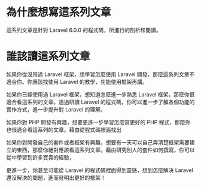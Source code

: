 # 為什麼想寫這系列文章

這系列文章是針對 Laravel 6.0.0 的程式碼，所進行的剖析和閱讀。

# 誰該讀這系列文章

如果你從沒用過 Laravel 框架，想學習怎麼使用 Laravel 開發，那麼這系列文章不適合你。你應該找使用 Laravel 的教學，先能使用框架再講。

如果你已經使用過 Laravel 框架，想知道怎麼進一步熟悉 Laravel 框架，那麼你很適合看這系列的文章。透過研讀 Laravel 的程式碼，你可以進一步了解各個功能的實作方式，進一步提升對 Laravel 的理解。

如果你對 PHP 開發有興趣，想要更進一步學習怎麼寫更好的 PHP 程式，那麼你也很適合看這系列的文章。藉由從程式碼裡面找出

如果你對開發自己的套件或者框架有興趣，想要有一天可以自己弄清楚框架需要建立的東西，那麼你絕對應該看這系列文章。藉由研究別人的套件如何撰寫，你可以從中學習到許多寶貴的經驗，

更進一步，你甚至可能從 Laravel 的程式碼裡面得到靈感，想到怎麼解決 Laravel 還沒解決的問題，進而發明出更好的框架！

